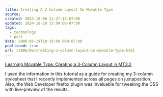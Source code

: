 ```yaml
---
title: Creating A 3 Column Layout In Movable Type
source: 
created: 2024-10-06 21:27:13-07:00
updated: 2024-10-10 15:00:08-07:00
tags:
  - technology
  - post
date: 2006-06-19T18:19:00.000-07:00
published: true
url: /2006/06/creating-3-column-layout-in-movable-type.html
---
```



[Learning Movable Type: Creating a 3-Column Layout in MT3.2](http://www.learningmovabletype.com/archives/001399creating_a_3column_layout_in_mt32.php "Learning Movable Type: Creating a 3-Column Layout in MT3.2")  
  
I used the information in this tutorial as a guide for creating my 3-column stylesheet that I recently implemented across all pages on juxtaposition. Also, the Web Developer firefox plugin was invaluable for tweaking the CSS with live-preview of the results.